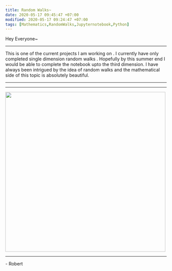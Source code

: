 ```yaml
---
title: Random Walks~
date: 2020-05-17 09:45:47 +07:00
modified: 2020-05-17 09:24:47 +07:00
tags: [Mathematics,RandomWalks,Jupyternotebook,Python]
---
```

Hey Everyone~
<hr>
This is one of the current projects I am working on . I currently have only completed single dimension random walks . Hopefully by this summer end I would be able to complete the notebook upto the third dimension. I have always been intrigued by the idea of random walks and the mathematical side of this topic is absolutely beautiful.
<hr>
<script src="https://gist.github.com/Robertboy18/ee39d9a5bc29b8fbd7849d70f195ece1.js"></script>
<hr>
<img src = "https://upload.wikimedia.org/wikipedia/commons/thumb/c/c0/Random_walk_25000.gif/538px-Random_walk_25000.gif" height = "500" width = "500">  
<hr>  
- Robert
